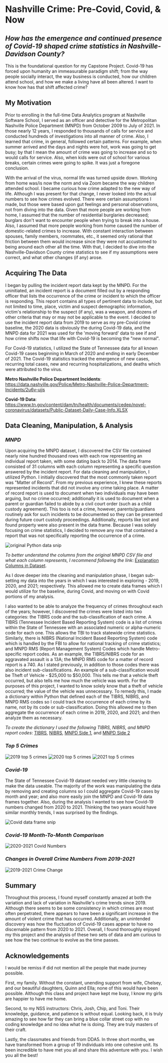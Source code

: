 # Nashville Crime: Pre-Covid, Covid, & Now
## *How has the emergence and continued presence of Covid-19 shaped crime statistics in Nashville-Davidson County?*
This is the foundational question for my Capstone Project.  Covid-19 has forced upon humanity an immeasurable paradigm shift; from the way people socially interact, the way business is conducted, how our children attend school, and how we make a living have all been altered.  I want to know how has that shift affected crime?

## My Motivation
Prior to enrolling in the full-time Data Analytics program at Nashville Software School, I served as an officer and detective for the Metropolitan Nashville Police Department (MNPD) from October 2009 to July of 2021.  In those nearly 12 years, I responded to thousands of calls for service and conducted hundreds of investigations into all manner of crime.  Also, I learned that crime, in general, followed certain patterns.  For example, when summer arrived and the days and nights were hot, work was going to get busy; by that I mean the amount of crime was going to increase and so to would calls for service.  Also, when kids were out of school for various breaks, certain crimes were going to spike.  It was just a foregone conclusion.

With the arrival of the virus, normal life was turned upside down.  Working from home was/is now the norm and via Zoom became the way children attended school. I became curious how crime adapted to the new way of life.  Although I was present for that change, I never looked into the actual numbers to see how crimes evolved.  There were certain assumptions I made, but those were based upon gut feelings and personal observations, not from diving into the data.  Given that more people are working from home, I assumed that the number of residential burglaries decreased; burglars don't want to encounter people when trying to break into a house.  Also, I assumed that more people working from home caused the number of domestic-related crimes to increase.  With constant interaction between spouses, family members, roommates, etc., it seemed only rational that friction between them would increase since they were not accustomed to being around each other all the time.  With that, I decided to dive into the Nashville-Davidson County crime statistics to see if my assumptions were correct, and what other changes (if any) arose.

## Acquiring The Data
I began by pulling the incident report data kept by the MNPD.  For the uninitiated, an incident report is a document filled out by a responding officer that lists the occurrence of the crime or incident to which the officer is responding.  This report contains all types of pertinent data to include, but not limited to time, place, victim and suspect demographic information, victim's relationship to the suspect (if any), was a weapon, and dozens of other criteria that may or may not be applicable to the event.  I decided to use the incident report data from 2019 to serve as my pre-Covid crime baseline, the 2020 data is obviously the during Covid-19 data, and the MNPD data for 2021 was used for the 'moving forward' data to see if and how crime shifts now that life with Covid-19 is becoming the "new normal".  

For Covid-19 statistics, I utilized the State of Tennessee data for all known Covid-19 cases beginning in March of 2020 and ending in early December of 2021.  The Covid-19 statistics tracked the emergence of new cases, recurring total cases, new and recurring hospitalizations, and deaths which were attributed to the virus.

**Metro Nashville Police Department Incidents**: https://data.nashville.gov/Police/Metro-Nashville-Police-Department-Incidents/2u6v-ujjs

**Covid-19 Data**: https://www.tn.gov/content/dam/tn/health/documents/cedep/novel-coronavirus/datasets/Public-Dataset-Daily-Case-Info.XLSX

## Data Cleaning, Manipulation, & Analysis
### *MNPD*
Upon acquiring the MNPD dataset, I discovered the CSV file contained nearly nine hundred thousand rows with each row representing an individual report taken, with some dating back to 2014.  The data frame consisted of 31 columns with each column representing a specific question answered by the incident report.  For data cleaning and manipulation, I utilized Python.  I initially discovered that the most commonly taken report was "Matter of Record".  From my previous experience, I knew these reports represented incidents that did not involve any crime taking place.  A matter of record report is used to document when two individuals may have been arguing, but no crime occurred; additionally it is used to document when a parent or guardian failed to abide by a civil court order (such as a child custody agreement).  This too is not a crime, however, parents/guardians routinely ask for such incidents to be documented so they can be presented during future court custody proceedings.  Additionally, reports like lost and found property were also present in the data frame.  Because I was solely focusing on crime statistics, I decided to remove any row that contained a report that was not specifically reporting the occurrence of a crime.

![original Python data snip](Snips/data_snip2.JPG)

*To better understand the columns from the original MNPD CSV file and what each column represents, I recommend following the link*: [Explanation Columns in Dataset](https://data.nashville.gov/api/views/2u6v-ujjs/files/4537ce42-a1d7-4157-be45-6ab2f22c15ef?download=true&filename=Metro-Nashville-Police-Department-Incidents-Metadata-v2.pdf).

As I dove deeper into the cleaning and manipulation phase, I began sub-setting my data into the years in which I was interested in exploring - 2019, 2020, and 2021; respectively.  This allowed me to create data frames which I would utilize for the baseline, during Covid, and moving on with Covid portions of my analysis.  

I also wanted to be able to analyze the frequency of crimes throughout each of the years; however, I discovered the crimes were listed into two categories: the TIBRS code and the sub-classification of each crime.  A TIBRS (Tennessee Incident Based Reporting System) code is a list of crimes within the State of Tennessee with an associated numeric or alpha-numeric code for each one.  This allows the TBI to track statewide crime statistics.  Similarly, there is NIBRS (National Incident Based Reporting System) code which is handled by the FBI to allow for national tracking of crime statistics; and MNPD RMS (Report Management System) Codes which handle Metro-specific report codes.  As an example, the TIBRS/NIBRS code for an aggravated assault is a 13A; the MNPD RMS code for a matter of record report is a 740.  As I stated previously, in addition to those codes there was also incident sub-classifications.  An example of a sub-classification would be Theft of Vehicle - $25,000 to $50,000.  This tells me that a vehicle theft occurred, but also tells me how much the vehicle was worth.  For the purposes of this project, I wanted to know solely know that a theft of vehicle occurred; the value of the vehicle was unnecessary.  To remedy this, I made a dictionary within Python that defined each of the TIBRS, NIBRS, and MNPD RMS codes so I could track the occurrence of each crime by its name, not by its code or sub-classification.  Doing this allowed me to then aggregate the occurrence of each crime in 2019, 2020, and 2021; and then analyze them as necessary.

*To create the dictionary I used the following TIBRS, NIBRS, and MNPD report codes*:
[TIBRS](Snips/tibrs_code.JPG),
[NIBRS](Other/NIBRS_Offense_Codes.pdf),
[MNPD Side 1](Other/MNPD_Offense_Report_Codes), and [MNPD Side 2](Other/MNPD_Offense_Report_Codes2)

### *Top 5 Crimes*
![2019 top 5 crimes](Snips/19_top_5.JPG)
![2020 top 5 crimes](Snips/20_top_5.JPG)
![2021 top 5 crimes](Snips/21_top_5.JPG)

### *Covid-19*
The State of Tennessee Covid-19 dataset needed very little cleaning to make the data useable.  The majority of the work was manipulating the data by removing and creating columns so I could aggregate Covid-19 cases by month and year; and also more easily join the MNPD and Covid-19 data frames together.  Also, during the analysis I wanted to see how Covid-19 numbers changed from 2020 to 2021.  Thinking the two years would have similar monthly trends, I was surprised by the findings.

![Covid data frame snip](Snips/covid_snip.JPG)

### *Covid-19 Month-To-Month Comparison*
![2020-2021 Covid Numbers](Snips/covid_monthly.JPG)

### *Changes in Overall Crime Numbers From 2019-2021*
![2019-2021 Crime Change](Snips/monthly_crime_snip.JPG)


## Summary
Throughout this process, I found myself constantly amazed at both the variation and lack of variation in Nashville's crime trends since 2019.  Although there seems to be some consistency in which crimes are most often perpetrated, there appears to have been a significant increase in the amount of violent crime that has occurred.  Additionally, an unintended discovery was how the fluctuation of Covid-19 cases appear to have no discernable pattern from 2020 to 2021.  Overall, I found thoroughly enjoyed my this project and the analysis of these two sets of data and am curious to see how the two continue to evolve as the time passes.

## Acknowledgements
I would be remiss if did not mention all the people that made journey possible.  

First, my family.  Without the constant, unending support from wife, Chelsey, and our beautiful daughters, Quinn and Ella; none of this would have been possible.  Although this class and project have kept me busy, I know my girls are happier to have me home.  

Second, to my NSS instructors: Chris, Josh, Chip, and Toni.  Their knowledge, guidance, and patience is without equal.  Looking back, it is truly amazing to see how far they can bring a blue collar street cop with no coding knowledge and no idea what he is doing.  They are truly masters of their craft.

Lastly, the classmates and friends from DDA5.  In three short months, we have transformed from a group of 19 individuals into one cohesive unit.  Its been incredible to have met you all and share this adventure with you.  I wish you all the best!
